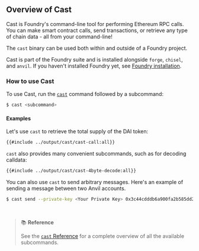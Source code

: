 ## Overview of Cast

Cast is Foundry's command-line tool for performing Ethereum RPC calls. You can make smart contract calls, send transactions, or retrieve any type of chain data - all from your command-line!

The `cast` binary can be used both within and outside of a Foundry project.

Cast is part of the Foundry suite and is installed alongside `forge`, `chisel`, and `anvil`. If you haven't installed Foundry
yet, see [Foundry installation](../getting-started/installation.md).

### How to use Cast

To use Cast, run the [`cast`](../reference/cast/cast.md) command followed by a subcommand:

```bash
$ cast <subcommand>
```

#### Examples

Let's use `cast` to retrieve the total supply of the DAI token:

```bash
{{#include ../output/cast/cast-call:all}}
```

`cast` also provides many convenient subcommands, such as for decoding calldata:

```bash
{{#include ../output/cast/cast-4byte-decode:all}}
```

You can also use `cast` to send arbitrary messages. Here's an example of sending a message between two Anvil accounts.

```bash
$ cast send --private-key <Your Private Key> 0x3c44cdddb6a900fa2b585dd299e03d12fa4293bc $(cast from-utf8 "hello world") --rpc-url http://127.0.0.1:8545/
```

<br>

> 📚 **Reference**
>
> See the [`cast` Reference](../reference/cast/) for a complete overview of all the available subcommands.
